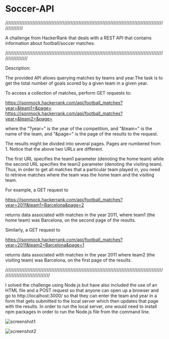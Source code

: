 # Soccer-API  

//////////////////////////////////////////////////////////////////////////////////////////////////////////////

A challenge from HackerRank that deals with a REST API that contains information about football/soccer matches. 

/////////////////////////////////////////////////////////////////////////////////////////////////////////////////

Description:

The provided API allows querying matches by teams and year.The task is to get the total number of goals scored by a 
given team in a given year. 

To access a collection of matches, perform GET requests to: 

https://jsonmock.hackerrank.com/api/football_matches?year=&team1=&page= 
https://jsonmock.hackerrank.com/api/football_matches?year=&team2=&page= 

where the "?year=" is the year of the competition, and "&team=" is the name of the team, and "&page=" is the page of the results 
to the request. 

The results might be divided into several pages. Pages are numbered from 1. Notice that the above two URLs are different. 

The first URL specifies the team1 parameter (denoting the home team) while the second URL specifies the team2 parameter 
(denoting the visiting team). Thus, in order to get all matches that a particular team played in, you need to retrieve matches 
where the team was the home team and the visiting team.

For example, a GET request to

https://jsonmock.hackerrank.com/api/football_matches?year=2011&team1=Barcelona&page=2 

returns data associated with matches in the year 2011, where team1 (the home team) was Barcelona, on the second page of the results. 

Similarly, a GET request to 

https://jsonmock.hackerrank.com/api/football_matches?year=2011&team2=Barcelona&page=1 

returns data associated with matches in the year 2011 where team2 (the visiting team) was Barcelona, 
on the first page of the results.

///////////////////////////////////////////////////////////////////////////////////////////////////////////////////////////////

I solved the challenge using Node.js but have also included the use of an HTML file and a POST request so that anyone can 
open up a browser and go to http://localhost:3000/ so that they can enter the team and year in a form that gets submitted 
to the local server which then updates that page with the results. In order to run the local server, one would need to install 
npm packages in order to run the Node.js file from the command line.

![screenshot1](https://user-images.githubusercontent.com/34729011/117516417-e5f03780-af4d-11eb-835f-afc69a55ac5c.png)

![screenshot2](https://user-images.githubusercontent.com/34729011/117516432-ed174580-af4d-11eb-92f5-204eec7217d7.png)


